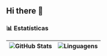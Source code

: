 ## Hi there 👋

### 📊 Estatísticas

| ![GitHub Stats](https://github-readme-stats.vercel.app/api?username=jeanvi13&show_icons=true&theme=tokyonight&include_all_commits=true&locale=pt-br) | ![Linguagens](https://github-readme-stats.vercel.app/api/top-langs/?username=jeanvi13&theme=tokyonight&layout=compact&custom_title=Tecnologias&langs_count=9) |
|---|---|

